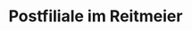 ---
title: "Postfiliale im Reitmeier"
url: /waldmuenchen/postfiliale-im-reitmeier/
shop: Schreibwaren
---